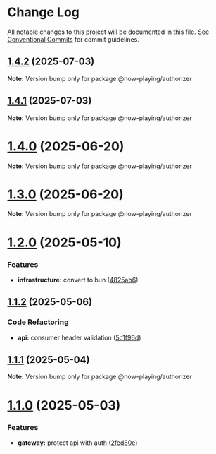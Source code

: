 # Change Log

All notable changes to this project will be documented in this file.
See [Conventional Commits](https://conventionalcommits.org) for commit guidelines.

<a name="1.4.2"></a>

## [1.4.2](https://github.com/luke-h1/lho-lambda/compare/v1.4.1...v1.4.2) (2025-07-03)

**Note:** Version bump only for package @now-playing/authorizer

<a name="1.4.1"></a>

## [1.4.1](https://github.com/luke-h1/lho-lambda/compare/v1.4.0...v1.4.1) (2025-07-03)

**Note:** Version bump only for package @now-playing/authorizer

<a name="1.4.0"></a>

# [1.4.0](https://github.com/luke-h1/lho-lambda/compare/v1.3.0...v1.4.0) (2025-06-20)

**Note:** Version bump only for package @now-playing/authorizer

<a name="1.3.0"></a>

# [1.3.0](https://github.com/luke-h1/lho-lambda/compare/v1.2.0...v1.3.0) (2025-06-20)

**Note:** Version bump only for package @now-playing/authorizer

<a name="1.2.0"></a>

# [1.2.0](https://github.com/luke-h1/lho-lambda/compare/v1.1.2...v1.2.0) (2025-05-10)

### Features

- **infrastructure:** convert to bun ([4825ab6](https://github.com/luke-h1/lho-lambda/commit/4825ab6))

<a name="1.1.2"></a>

## [1.1.2](https://github.com/luke-h1/lho-lambda/compare/v1.1.1...v1.1.2) (2025-05-06)

### Code Refactoring

- **api:** consumer header validation ([5c1f96d](https://github.com/luke-h1/lho-lambda/commit/5c1f96d))

<a name="1.1.1"></a>

## [1.1.1](https://github.com/luke-h1/lho-lambda/compare/v1.1.0...v1.1.1) (2025-05-04)

**Note:** Version bump only for package @now-playing/authorizer

<a name="1.1.0"></a>

# [1.1.0](https://github.com/luke-h1/lho-lambda/compare/v0.3.56...v1.1.0) (2025-05-03)

### Features

- **gateway:** protect api with auth ([2fed80e](https://github.com/luke-h1/lho-lambda/commit/2fed80e))
